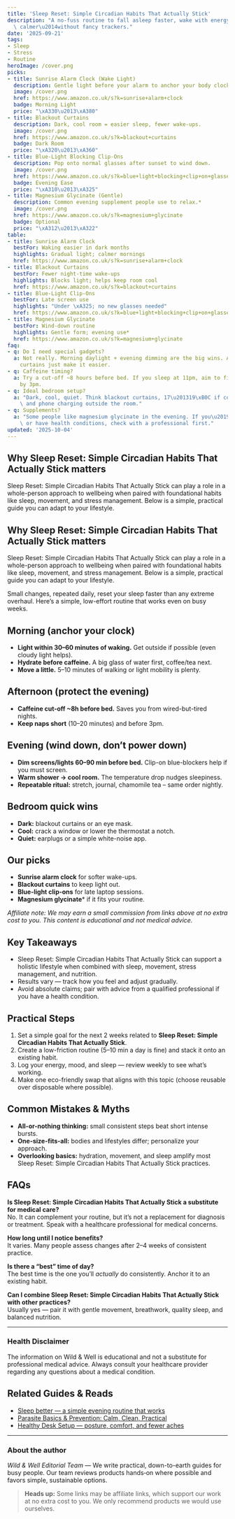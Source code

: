 ```yaml
---
title: 'Sleep Reset: Simple Circadian Habits That Actually Stick'
description: "A no-fuss routine to fall asleep faster, wake with energy, and feel\
  \ calmer\u2014without fancy trackers."
date: '2025-09-21'
tags:
- Sleep
- Stress
- Routine
heroImage: /cover.png
picks:
- title: Sunrise Alarm Clock (Wake Light)
  description: Gentle light before your alarm to anchor your body clock.
  image: /cover.png
  href: https://www.amazon.co.uk/s?k=sunrise+alarm+clock
  badge: Morning Light
  price: "\xA330\u2013\xA380"
- title: Blackout Curtains
  description: Dark, cool room = easier sleep, fewer wake-ups.
  image: /cover.png
  href: https://www.amazon.co.uk/s?k=blackout+curtains
  badge: Dark Room
  price: "\xA320\u2013\xA360"
- title: Blue-Light Blocking Clip-Ons
  description: Pop onto normal glasses after sunset to wind down.
  image: /cover.png
  href: https://www.amazon.co.uk/s?k=blue+light+blocking+clip+on+glasses
  badge: Evening Ease
  price: "\xA310\u2013\xA325"
- title: Magnesium Glycinate (Gentle)
  description: Common evening supplement people use to relax.*
  image: /cover.png
  href: https://www.amazon.co.uk/s?k=magnesium+glycinate
  badge: Optional
  price: "\xA312\u2013\xA322"
table:
- title: Sunrise Alarm Clock
  bestFor: Waking easier in dark months
  highlights: Gradual light; calmer mornings
  href: https://www.amazon.co.uk/s?k=sunrise+alarm+clock
- title: Blackout Curtains
  bestFor: Fewer night-time wake-ups
  highlights: Blocks light; helps keep room cool
  href: https://www.amazon.co.uk/s?k=blackout+curtains
- title: Blue-Light Clip-Ons
  bestFor: Late screen use
  highlights: "Under \xA325; no new glasses needed"
  href: https://www.amazon.co.uk/s?k=blue+light+blocking+clip+on+glasses
- title: Magnesium Glycinate
  bestFor: Wind-down routine
  highlights: Gentle form; evening use*
  href: https://www.amazon.co.uk/s?k=magnesium+glycinate
faq:
- q: Do I need special gadgets?
  a: Not really. Morning daylight + evening dimming are the big wins. A wake light/blackout
    curtains just make it easier.
- q: Caffeine timing?
  a: Try a cut-off ~8 hours before bed. If you sleep at 11pm, aim to finish caffeine
    by 3pm.
- q: Ideal bedroom setup?
  a: "Dark, cool, quiet. Think blackout curtains, 17\u201319\xB0C if comfortable,\
    \ and phone charging outside the room."
- q: Supplements?
  a: "Some people like magnesium glycinate in the evening. If you\u2019re on meds\
    \ or have health conditions, check with a professional first."
updated: '2025-10-04'
---
```


## Why Sleep Reset: Simple Circadian Habits That Actually Stick matters
Sleep Reset: Simple Circadian Habits That Actually Stick can play a role in a whole-person approach to wellbeing when paired with foundational habits like sleep, movement, and stress management. Below is a simple, practical guide you can adapt to your lifestyle.

## Why Sleep Reset: Simple Circadian Habits That Actually Stick matters
Sleep Reset: Simple Circadian Habits That Actually Stick can play a role in a whole-person approach to wellbeing when paired with foundational habits like sleep, movement, and stress management. Below is a simple, practical guide you can adapt to your lifestyle.

Small changes, repeated daily, reset your sleep faster than any extreme overhaul. Here’s a simple, low-effort routine that works even on busy weeks.

## Morning (anchor your clock)
- **Light within 30–60 minutes of waking.** Get outside if possible (even cloudy light helps).
- **Hydrate before caffeine.** A big glass of water first, coffee/tea next.
- **Move a little.** 5–10 minutes of walking or light mobility is plenty.

## Afternoon (protect the evening)
- **Caffeine cut-off ~8h before bed.** Saves you from wired-but-tired nights.
- **Keep naps short** (10–20 minutes) and before 3pm.

## Evening (wind down, don’t power down)
- **Dim screens/lights 60–90 min before bed.** Clip-on blue-blockers help if you must screen.
- **Warm shower → cool room.** The temperature drop nudges sleepiness.
- **Repeatable ritual:** stretch, journal, chamomile tea – same order nightly.

## Bedroom quick wins
- **Dark:** blackout curtains or an eye mask.
- **Cool:** crack a window or lower the thermostat a notch.
- **Quiet:** earplugs or a simple white-noise app.

## Our picks
- **Sunrise alarm clock** for softer wake-ups.
- **Blackout curtains** to keep light out.
- **Blue-light clip-ons** for late laptop sessions.
- **Magnesium glycinate*** if it fits your routine.

*Affiliate note: We may earn a small commission from links above at no extra cost to you. This content is educational and not medical advice.*

## Key Takeaways
- Sleep Reset: Simple Circadian Habits That Actually Stick can support a holistic lifestyle when combined with sleep, movement, stress management, and nutrition.
- Results vary — track how you feel and adjust gradually.
- Avoid absolute claims; pair with advice from a qualified professional if you have a health condition.


## Practical Steps
1. Set a simple goal for the next 2 weeks related to **Sleep Reset: Simple Circadian Habits That Actually Stick**.
2. Create a low-friction routine (5–10 min a day is fine) and stack it onto an existing habit.
3. Log your energy, mood, and sleep — review weekly to see what’s working.
4. Make one eco-friendly swap that aligns with this topic (choose reusable over disposable where possible).


## Common Mistakes & Myths
- **All-or-nothing thinking:** small consistent steps beat short intense bursts.
- **One-size-fits-all:** bodies and lifestyles differ; personalize your approach.
- **Overlooking basics:** hydration, movement, and sleep amplify most Sleep Reset: Simple Circadian Habits That Actually Stick practices.


## FAQs
**Is Sleep Reset: Simple Circadian Habits That Actually Stick a substitute for medical care?**  
No. It can complement your routine, but it’s not a replacement for diagnosis or treatment. Speak with a healthcare professional for medical concerns.

**How long until I notice benefits?**  
It varies. Many people assess changes after 2–4 weeks of consistent practice.

**Is there a “best” time of day?**  
The best time is the one you’ll *actually* do consistently. Anchor it to an existing habit.

**Can I combine Sleep Reset: Simple Circadian Habits That Actually Stick with other practices?**  
Usually yes — pair it with gentle movement, breathwork, quality sleep, and balanced nutrition.


---

### Health Disclaimer
The information on Wild & Well is educational and not a substitute for professional medical advice. Always consult your healthcare provider regarding any questions about a medical condition.


## Related Guides & Reads
- [Sleep better — a simple evening routine that works](sleep-better-evening-routine.md)
- [Parasite Basics & Prevention: Calm, Clean, Practical](parasite-basics-prevention.md)
- [Healthy Desk Setup — posture, comfort, and fewer aches](posture-setup-healthy-desk.md)

---

### About the author
*Wild & Well Editorial Team* — We write practical, down-to-earth guides for busy people. Our team reviews products hands‑on where possible and favors simple, sustainable options.

> **Heads up:** Some links may be affiliate links, which support our work at no extra cost to you. We only recommend products we would use ourselves.
